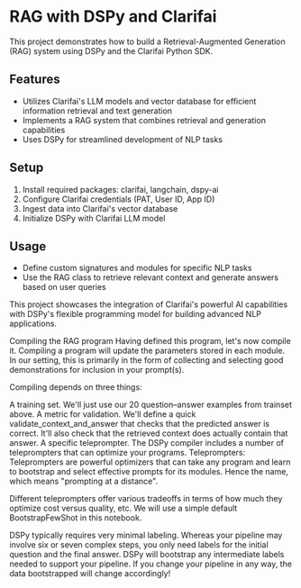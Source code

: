 # RAG with DSPy and Clarifai

This project demonstrates how to build a Retrieval-Augmented Generation (RAG) system using DSPy and the Clarifai Python SDK. 

## Features
- Utilizes Clarifai's LLM models and vector database for efficient information retrieval and text generation
- Implements a RAG system that combines retrieval and generation capabilities
- Uses DSPy for streamlined development of NLP tasks

## Setup
1. Install required packages: clarifai, langchain, dspy-ai
2. Configure Clarifai credentials (PAT, User ID, App ID)
3. Ingest data into Clarifai's vector database
4. Initialize DSPy with Clarifai LLM model

## Usage
- Define custom signatures and modules for specific NLP tasks
- Use the RAG class to retrieve relevant context and generate answers based on user queries

This project showcases the integration of Clarifai's powerful AI capabilities with DSPy's flexible programming model for building advanced NLP applications.

Compiling the RAG program
Having defined this program, let's now compile it. Compiling a program will update the parameters stored in each module. In our setting, this is primarily in the form of collecting and selecting good demonstrations for inclusion in your prompt(s).

Compiling depends on three things:

A training set. We'll just use our 20 question–answer examples from trainset above.
A metric for validation. We'll define a quick validate_context_and_answer that checks that the predicted answer is correct. It'll also check that the retrieved context does actually contain that answer.
A specific teleprompter. The DSPy compiler includes a number of teleprompters that can optimize your programs.
Teleprompters: Teleprompters are powerful optimizers that can take any program and learn to bootstrap and select effective prompts for its modules. Hence the name, which means "prompting at a distance".

Different teleprompters offer various tradeoffs in terms of how much they optimize cost versus quality, etc. We will use a simple default BootstrapFewShot in this notebook.

DSPy typically requires very minimal labeling. Whereas your pipeline may involve six or seven complex steps, you only need labels for the initial question and the final answer. 
DSPy will bootstrap any intermediate labels needed to support your pipeline. If you change your pipeline in any way, the data bootstrapped will change accordingly!